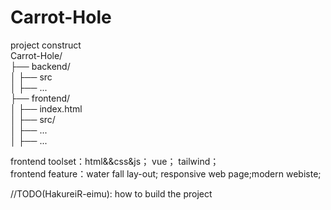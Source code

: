 # Carrot-Hole

project construct  
Carrot-Hole/  
├── backend/  
│   ├── src  
│   ├── ...  
├── frontend/  
│   ├── index.html  
│   ├── src/  
│   ├── ...  
│   ├── ... 

frontend toolset：html&&css&js； vue； tailwind；  
frontend feature：water fall lay-out; responsive web page;modern webiste;

//TODO(HakureiR-eimu): how to build the project
